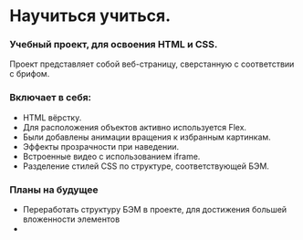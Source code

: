 # Научиться учиться.
### Учебный проект, для освоения HTML и СSS.
Проект представляет собой веб-страницу, сверстанную с соответствии с брифом.  
### Включает в себя:
- HTML вёрстку.
- Для расположения объектов активно используется Flex.
- Были добавлены анимации вращения к избранным картинкам.
- Эффекты прозрачности при наведении.
- Встроенные видео с использованием iframe.
- Разделение стилей CSS по структуре, соответствующей БЭМ.

### Планы на будущее
- Переработать структуру БЭМ в проекте, для достижения большей вложенности элементов
- 